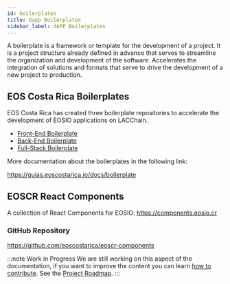 ```yaml
---
id: boilerplates
title: Dapp Boilerplates
sidebar_label: dAPP Boilerplates
---
```


A boilerplate is a framework or template for the development of a project. It is a project structure already defined in advance that serves to streamline the organization and development of the software. Accelerates the integration of solutions and formats that serve to drive the development of a new project to production.

## EOS Costa Rica Boilerplates
EOS Costa Rica has created three boilerplate repositories to accelerate the development of EOSIO applications on LACChain.

- [Front-End Boilerplate](https://github.com/eoscostarica/webapp-boilerplate)
- [Back-End Boilerplate](https://github.com/eoscostarica/backend-boilerplate)  
- [Full-Stack Boilerplate](https://github.com/eoscostarica/full-stack-boilerplate)

More documentation about the boilerplates in the following link:

https://guias.eoscostarica.io/docs/boilerplate 

## EOSCR React Components
A collection of React Components for EOSIO:  https://components.eosio.cr

### GitHub Repository
https://github.com/eoscostarica/eoscr-components

:::note Work in Progress
We are still working on this aspect of the documentation, if you want to improve the content you can learn [how to contribute](../guias/contribuir). See the [Project Roadmap](../roadmap).
:::